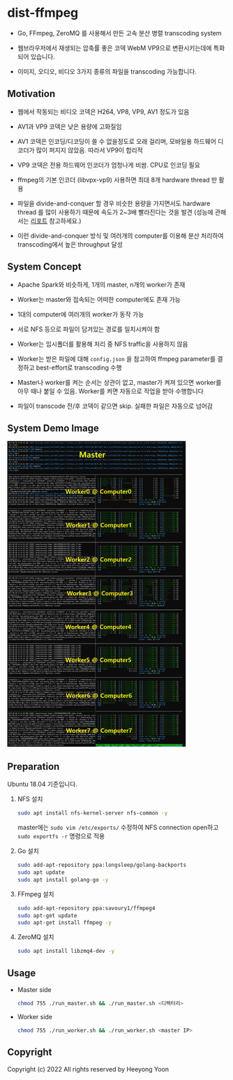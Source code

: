 # dist-ffmpeg

- Go, FFmpeg, ZeroMQ 를 사용해서 만든 고속 분산 병렬 transcoding system

- 웹브라우저에서 재생되는 압축률 좋은 코덱 WebM VP9으로 변환시키는데에 특화되어 있습니다.

- 이미지, 오디오, 비디오 3가지 종류의 파일을 transcoding 가능합니다.

## Motivation

- 웹에서 작동되는 비디오 코덱은 H264, VP8, VP9, AV1 정도가 있음

- AV1과 VP9 코덱은 낮은 용량에 고화질임

- AV1 코덱은 인코딩/디코딩이 쓸 수 없을정도로 오래 걸리며, 모바일용 하드웨어 디코더가 많이 퍼지지 않았음. 따라서 VP9이 합리적

- VP9 코덱은 전용 하드웨어 인코더가 엄청나게 비쌈. CPU로 인코딩 필요

- ffmpeg의 기본 인코더 (libvpx-vp9) 사용하면 최대 8개 hardware thread 만 활용

- 파일을 divide-and-conquer 할 경우 비슷한 용량을 가지면서도 hardware thread 를 많이 사용하기 때문에 속도가 2~3배 빨라진다는 것을 발견 (성능에 관해서는 [리포트](./REPORT.md) 참고하세요.)

- 이런 divide-and-conquer 방식 및 여러개의 computer를 이용해 분산 처리하여 transcoding에서 높은 throughput 달성

## System Concept

- Apache Spark와 비슷하게, 1개의 master, n개의 worker가 존재

- Worker는 master와 접속되는 어떠한 computer에도 존재 가능

- 1대의 computer에 여러개의 worker가 동작 가능

- 서로 NFS 등으로 파일이 담겨있는 경로를 일치시켜야 함

- Worker는 임시폴더를 활용해 처리 중 NFS traffic을 사용하지 않음

- Worker는 받은 파일에 대해 `config.json` 을 참고하여 ffmpeg parameter를 결정하고 best-effort로 transcoding 수행

- Master나 worker를 켜는 순서는 상관이 없고, master가 켜져 있으면 worker를 아무 때나 붙일 수 있음. Worker를 켜면 자동으로 작업을 받아 수행합니다

- 파일이 transcode 전/후 코덱이 같으면 skip. 실패한 파일은 자동으로 넘어감

## System Demo Image

<img src="./img/demo.png" height="700">
 
## Preparation

Ubuntu 18.04 기준입니다.

1. NFS 설치
    ```bash
    sudo apt install nfs-kernel-server nfs-common -y
    ```
    master에는 `sudo vim /etc/exports/` 수정하여 NFS connection open하고 `sudo exportfs -r` 명령으로 적용

2. Go 설치
    ```bash
    sudo add-apt-repository ppa:longsleep/golang-backports
    sudo apt update
    sudo apt install golang-go -y
    ```

3. FFmpeg 설치
    ```bash
    sudo add-apt-repository ppa:savoury1/ffmpeg4
    sudo apt-get update
    sudo apt-get install ffmpeg -y
    ```

4. ZeroMQ 설치
    ```bash
    sudo apt install libzmq4-dev -y
    ```

## Usage

- Master side
    ```bash
    chmod 755 ./run_master.sh && ./run_master.sh <디렉터리>
    ```

- Worker side
    ```bash
    chmod 755 ./run_worker.sh && ./run_worker.sh <master IP>
    ```

## Copyright

Copyright (c) 2022 All rights reserved by Heeyong Yoon
